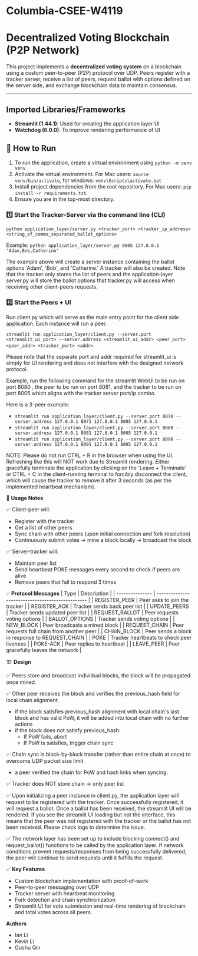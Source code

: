 # Columbia-CSEE-W4119

# Decentralized Voting Blockchain (P2P Network)

This project implements a **decentralized voting system** on a blockchain using a custom peer-to-peer (P2P) protocol over UDP. Peers register with a tracker server, receive a list of peers, request ballot with options defined on the server side, and exchange blockchain data to maintain consensus.

---

## Imported Libraries/Frameworks

- **Streamlit (1.44.1)**: Used for creating the application layer UI
- **Watchdog (6.0.0)**: To improve rendering performance of UI

## 🚀 How to Run

1. To run the application, create a virtual environment using `python -m venv venv`
2. Activate the virtual environment. For Mac users: `source venv/bin/activate`, for windows: `venv\Scripts\activate.bat`      
3. Install project dependencies from the root repository. For Mac users: `pip install -r requirements.txt`.
4. Ensure you are in the top-most directory.

### 1️⃣ Start the Tracker-Server via the command line (CLI)

`python application_layer/server.py <tracker_port> <tracker_ip_address> <string_of_comma_separated_ballot_options>`

Example: `python application_layer/server.py 8005 127.0.0.1 'Adam,Bob,Catherine'`

The example above will create a server instance containing the ballot options 'Adam', 'Bob', and 'Catherine.' A tracker will also be created. Note that the tracker only stores the list of peers and the application-layer server.py will store the ballot options that tracker.py will access when receiving other client-peers requests.

### 2️⃣ Start the Peers + UI

Run client.py which will serve as the main entry point for the client side application. Each instance will run a peer.

`streamlit run application_layer/client.py --server.port <streamlit_ui_port> --server.address <streamlit_ui_addr> <peer_port> <peer_addr> <tracker_port> <addr>`.

Please note that the separate port and addr required for streamlit_ui is simply for UI rendering and does not interfere with the designed network protocol.

Example, run the following command for the streamlit WebUI to be run on port 8080 , the peer to be run on port 8081, and the tracker to be run on port 8005 which aligns with the tracker server port/ip combo.

Here is a 3-peer example:
- `streamlit run application_layer/client.py --server.port 8070 --server.address 127.0.0.1 8071 127.0.0.1 8005 127.0.0.1`
- `streamlit run application_layer/client.py --server.port 8080 --server.address 127.0.0.1 8081 127.0.0.1 8005 127.0.0.1`
- `streamlit run application_layer/client.py --server.port 8090 --server.address 127.0.0.1 8091 127.0.0.1 8005 127.0.0.1`

NOTE: Please do not run CTRL + R in the browser when using the UI. Refreshing like this will NOT work due to Streamlit rendering. Either gracefully terminate the application by clicking on the 'Leave + Terminate' or CTRL + C in the client-running terminal to forcibly disconnect the client, which will cause the tracker to remove it after 3 seconds (as per the implemented heartbeat mechanism).

📝 **Usage Notes**

✅ Client-peer will:

- Register with the tracker
- Get a list of other peers
- Sync chain with other peers (upon initial connection and fork resolution)
- Continuously submit votes → mine a block locally → broadcast the block

✅ Server-tracker will:

- Maintain peer list
- Send heartbeat POKE messages every second to check if peers are alive
- Remove peers that fail to respond 3 times

💡 **Protocol Messages**
| Type | Description |
| --------------- | ------------------------------------------------ |
| REGISTER_PEER | Peer asks to join the tracker |
| REGISTER_ACK | Tracker sends back peer list |
| UPDATE_PEERS | Tracker sends updated peer list |
| REQUEST_BALLOT | Peer requests voting options |
| BALLOT_OPTIONS | Tracker sends voting options |
| NEW_BLOCK | Peer broadcasts a mined block |
| REQUEST_CHAIN | Peer requests full chain from another peer |
| CHAIN_BLOCK | Peer sends a block in response to REQUEST_CHAIN |
| POKE | Tracker heartbeats to check peer liveness |
| POKE-ACK | Peer replies to heartbeat |
| LEAVE_PEER | Peer gracefully leaves the network |

🏗️ **Design**

✅ Peers store and broadcast individual blocks, the block will be propagated once mined.

✅ Other peer receives the block and verifies the previous_hash field for local chain alignment.
- if the block satisfies previous_hash alignment with local chain's last block and has valid PoW, it will be added into local chain with no further actions
- if the block does not satisfy previous_hash:
  - If PoW fails, abort
  - If PoW is satisfies, trigger chain sync

✅ Chain sync is block-by-block transfer (rather than entire chain at once) to overcome UDP packet size limit
- a peer verified the chain for PoW and hash links when syncing.

✅ Tracker does NOT store chain → only peer list

✅ Upon initializing a peer instance in client.py, the application layer will request to be registered with the tracker. Once successfully registered, it will request a ballot. Once a ballot has been received, the streamlit UI will be rendered. If you see the streamlit UI loading but not the interface, this means that the peer was not registered with the tracker or the ballot has not been received. Please check logs to determine the issue.

✅ The network layer has been set up to include blocking connect() and request_ballot() functions to be called by the application layer. If network conditions prevent requests/responses from being successfully delivered, the peer will continue to send requests until it fulfills the request.

✅ **Key Features**

- Custom blockchain implementation with proof-of-work
- Peer-to-peer messaging over UDP
- Tracker server with heartbeat monitoring
- Fork detection and chain synchronization
- Streamlit UI for vote submission and real-time rendering of blockchain and total votes across all peers.

**Authors**

- Ian Li
- Kevin Li
- Gushu Qin
